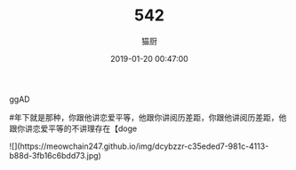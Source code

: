 ﻿---
layout: post
title: 542
date: 2019-01-20 00:47:00
updated: 2019-01-31 09:13:19
comments: true
categories: [Photo]
tags: [格邓, ggad]
permalink: "2433ed_12d705d61"
author: "猫厨"
description: ""
toc: true
---

<p>ggAD</p> 
<p>#年下就是那种，你跟他讲恋爱平等，他跟你讲阅历差距，你跟他讲阅历差距，他跟你讲恋爱平等的不讲理存在【doge</p> 
![](https://meowchain247.github.io/img/dcybzzr-c35eded7-981c-4113-b88d-3fb16c6bdd73.jpg)